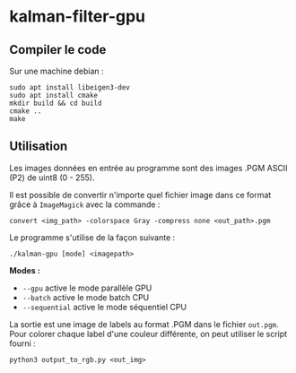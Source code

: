 # kalman-filter-gpu

## Compiler le code

Sur une machine debian :
```
sudo apt install libeigen3-dev
sudo apt install cmake
mkdir build && cd build
cmake ..
make
```

## Utilisation

Les images données en entrée au programme sont des images .PGM ASCII (P2) de uint8 (0 - 255).

Il est possible de convertir n'importe quel fichier image dans ce format grâce à `ImageMagick` avec la commande :

```
convert <img_path> -colorspace Gray -compress none <out_path>.pgm
```

Le programme s'utilise de la façon suivante :

```
./kalman-gpu [mode] <imagepath>
```

**Modes :**

- `--gpu`     active le mode parallèle GPU
- `--batch` active le mode batch CPU
- `--sequential` active le mode séquentiel CPU

La sortie est une image de labels au format .PGM dans le fichier `out.pgm`.\
Pour colorer chaque label d'une couleur différente, on peut utiliser le script fourni :

```
python3 output_to_rgb.py <out_img>
```
